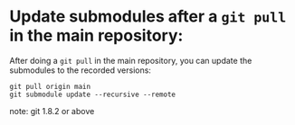 # Update submodules after a `git pull` in the main repository: 

After doing a `git pull` in the main repository, you can update the submodules to the recorded versions: 

```
git pull origin main
git submodule update --recursive --remote
```
note: git 1.8.2 or above 

 